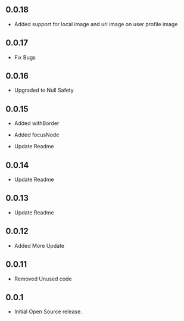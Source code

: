 ## 0.0.18

- Added support for local image and url image on user profile image

## 0.0.17

- Fix Bugs

## 0.0.16

- Upgraded to Null Safety

## 0.0.15

- Added withBorder
- Added focusNode

- Update Readme

## 0.0.14

- Update Readme

## 0.0.13

- Update Readme

## 0.0.12

- Added More Update

## 0.0.11

- Removed Unused code

## 0.0.1

- Initial Open Source release.
